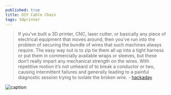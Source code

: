 ```yaml
---
published: true
title: DIY Cable Chain
tags: 3dprinter
---
```

> If you’ve built a 3D printer, CNC, laser cutter, or basically any piece of electrical equipment that moves around, then you’ve run into the problem of securing the bundle of wires that such machines always require. The easy way out is to zip tie them all up into a tight harness or put them in commercially available wraps or sleeves, but these don’t really impart any mechanical strength on the wires. With repetitive motion it’s not unheard of to break a conductor or two, causing intermittent failures and generally leading to a painful diagnostic session trying to isolate the broken wire. - [hackaday](https://hackaday.com/2017/12/17/diy-cable-chain-looks-great-stays-cheap/)

![caption](https://hackaday.com/wp-content/uploads/2017/12/cablechain_feat.jpg?w=800)
